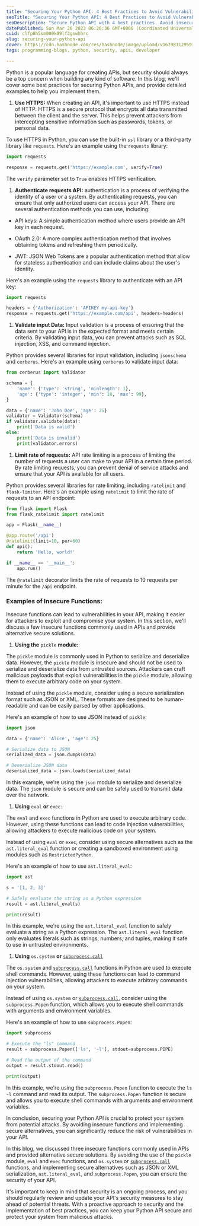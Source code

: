 ```yaml
---
title: "Securing Your Python API: 4 Best Practices to Avoid Vulnerabilities"
seoTitle: "Securing Your Python API: 4 Best Practices to Avoid Vulnerabilities"
seoDescription: "Secure Python API with 4 best practices. Avoid insecure functions, implement authentication and access controls, and validate data to avoid vulnerabilities."
datePublished: Sun Mar 26 2023 06:20:36 GMT+0000 (Coordinated Universal Time)
cuid: clfp0h5sm000k09lf3gswhhrc
slug: securing-your-python-api
cover: https://cdn.hashnode.com/res/hashnode/image/upload/v1679811295938/d400bcb8-015d-483b-8926-788bc07a4c2a.png
tags: programming-blogs, python, security, apis, developer

---
```


Python is a popular language for creating APIs, but security should always be a top concern when building any kind of software. In this blog, we'll cover some best practices for securing Python APIs, and provide detailed examples to help you implement them.

1. **Use HTTPS:** When creating an API, it's important to use HTTPS instead of HTTP. HTTPS is a secure protocol that encrypts all data transmitted between the client and the server. This helps prevent attackers from intercepting sensitive information such as passwords, tokens, or personal data.
    

To use HTTPS in Python, you can use the built-in `ssl` library or a third-party library like `requests`. Here's an example using the `requests` library:

```python
import requests

response = requests.get('https://example.com', verify=True)
```

The `verify` parameter set to `True` enables HTTPS verification.

1. **Authenticate requests API:** authentication is a process of verifying the identity of a user or a system. By authenticating requests, you can ensure that only authorized users can access your API. There are several authentication methods you can use, including:
    

* API keys: A simple authentication method where users provide an API key in each request.
    
* OAuth 2.0: A more complex authentication method that involves obtaining tokens and refreshing them periodically.
    
* JWT: JSON Web Tokens are a popular authentication method that allow for stateless authentication and can include claims about the user's identity.
    

Here's an example using the `requests` library to authenticate with an API key:

```python
import requests

headers = {'Authorization': 'APIKEY my-api-key'}
response = requests.get('https://example.com/api', headers=headers)
```

1. **Validate input Data:** Input validation is a process of ensuring that the data sent to your API is in the expected format and meets certain criteria. By validating input data, you can prevent attacks such as SQL injection, XSS, and command injection.
    

Python provides several libraries for input validation, including `jsonschema` and `cerberus`. Here's an example using `cerberus` to validate input data:

```python
from cerberus import Validator

schema = {
    'name': {'type': 'string', 'minlength': 1},
    'age': {'type': 'integer', 'min': 18, 'max': 99},
}

data = {'name': 'John Doe', 'age': 25}
validator = Validator(schema)
if validator.validate(data):
    print('Data is valid')
else:
    print('Data is invalid')
    print(validator.errors)
```

1. **Limit rate of requests:** API rate limiting is a process of limiting the number of requests a user can make to your API in a certain time period. By rate limiting requests, you can prevent denial of service attacks and ensure that your API is available for all users.
    

Python provides several libraries for rate limiting, including `ratelimit` and `flask-limiter`. Here's an example using `ratelimit` to limit the rate of requests to an API endpoint:  

```python
from flask import Flask
from flask_ratelimit import ratelimit

app = Flask(__name__)

@app.route('/api')
@ratelimit(limit=10, per=60)
def api():
    return 'Hello, world!'

if __name__ == '__main__':
    app.run()
```

The `@ratelimit` decorator limits the rate of requests to 10 requests per minute for the `/api` endpoint.

### Examples of Insecure Functions:

Insecure functions can lead to vulnerabilities in your API, making it easier for attackers to exploit and compromise your system. In this section, we'll discuss a few insecure functions commonly used in APIs and provide alternative secure solutions.

1. **Using the** `pickle` **module:**
    

The `pickle` module is commonly used in Python to serialize and deserialize data. However, the `pickle` module is insecure and should not be used to serialize and deserialize data from untrusted sources. Attackers can craft malicious payloads that exploit vulnerabilities in the `pickle` module, allowing them to execute arbitrary code on your system.

Instead of using the `pickle` module, consider using a secure serialization format such as JSON or XML. These formats are designed to be human-readable and can be easily parsed by other applications.

Here's an example of how to use JSON instead of `pickle`:

```python
import json

data = {'name': 'Alice', 'age': 25}

# Serialize data to JSON
serialized_data = json.dumps(data)

# Deserialize JSON data
deserialized_data = json.loads(serialized_data)
```

In this example, we're using the `json` module to serialize and deserialize data. The `json` module is secure and can be safely used to transmit data over the network.

1. **Using** `eval` **or** `exec:`
    

The `eval` and `exec` functions in Python are used to execute arbitrary code. However, using these functions can lead to code injection vulnerabilities, allowing attackers to execute malicious code on your system.

Instead of using `eval` or `exec`, consider using secure alternatives such as the `ast.literal_eval` function or creating a sandboxed environment using modules such as `RestrictedPython`.

Here's an example of how to use `ast.literal_eval`:

```python
import ast

s = '[1, 2, 3]'

# Safely evaluate the string as a Python expression
result = ast.literal_eval(s)

print(result)
```

In this example, we're using the `ast.literal_eval` function to safely evaluate a string as a Python expression. The `ast.literal_eval` function only evaluates literals such as strings, numbers, and tuples, making it safe to use in untrusted environments.

1. **Using** `os.system` **or** [`subprocess.call`](http://subprocess.call)
    

The `os.system` and [`subprocess.call`](http://subprocess.call) functions in Python are used to execute shell commands. However, using these functions can lead to command injection vulnerabilities, allowing attackers to execute arbitrary commands on your system.

Instead of using `os.system` or [`subprocess.call`](http://subprocess.call), consider using the `subprocess.Popen` function, which allows you to execute shell commands with arguments and environment variables.

Here's an example of how to use `subprocess.Popen`:

```python
import subprocess

# Execute the "ls" command
result = subprocess.Popen(['ls', '-l'], stdout=subprocess.PIPE)

# Read the output of the command
output = result.stdout.read()

print(output)
```

In this example, we're using the `subprocess.Popen` function to execute the `ls -l` command and read its output. The `subprocess.Popen` function is secure and allows you to execute shell commands with arguments and environment variables.

In conclusion, securing your Python API is crucial to protect your system from potential attacks. By avoiding insecure functions and implementing secure alternatives, you can significantly reduce the risk of vulnerabilities in your API.

In this blog, we discussed three insecure functions commonly used in APIs and provided alternative secure solutions. By avoiding the use of the `pickle` module, `eval` and `exec` functions, and `os.system` or [`subprocess.call`](http://subprocess.call) functions, and implementing secure alternatives such as JSON or XML serialization, `ast.literal_eval`, and `subprocess.Popen`, you can ensure the security of your API.

It's important to keep in mind that security is an ongoing process, and you should regularly review and update your API's security measures to stay ahead of potential threats. With a proactive approach to security and the implementation of best practices, you can keep your Python API secure and protect your system from malicious attacks.